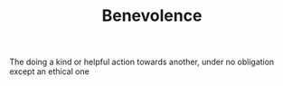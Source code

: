 ---
title: Benevolence
permalink: "/definitions/benevolence.html"
body: The doing a kind or helpful action towards another, under no obligation except
  an ethical one
published_at: '2018-07-07'
layout: post
---